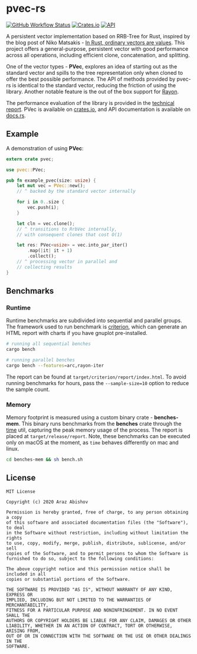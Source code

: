 # pvec-rs

[![GitHub Workflow Status](https://github.com/ArazAbishov/pvec-rs/workflows/build/badge.svg)](https://github.com/ArazAbishov/pvec-rs/actions)
[![Crates.io](https://img.shields.io/crates/v/pvec)](https://crates.io/crates/pvec)
[![API](https://docs.rs/pvec/badge.svg?version=0.2.0)](https://docs.rs/pvec/0.2.0/pvec/)

A persistent vector implementation based on RRB-Tree for Rust, inspired by the blog post of Niko Matsakis - [In Rust, ordinary vectors are values](http://smallcultfollowing.com/babysteps/blog/2018/02/01/in-rust-ordinary-vectors-are-values/). This project offers a general-purpose, persistent vector with good performance across all operations, including efficient clone, concatenation, and splitting.

One of the vector types - **PVec**, explores an idea of starting out as the standard vector and spills to the tree representation only when cloned to offer the best possible performance. The API of methods provided by pvec-rs is identical to the standard vector, reducing the friction of using the library. Another notable feature is the out of the box support for [Rayon](https://github.com/rayon-rs/rayon).

The performance evaluation of the library is provided in the [technical report](https://abishov.com/thesis). PVec is available on [crates.io](https://crates.io/crates/pvec), and API documentation is available on [docs.rs](https://docs.rs/pvec/0.2.0/pvec/).

## Example

A demonstration of using **PVec**:

```rust
extern crate pvec;

use pvec::PVec;

pub fn example_pvec(size: usize) {
    let mut vec = PVec::new();
    // ^ backed by the standard vector internally

    for i in 0..size {
        vec.push(i);
    }

    let cln = vec.clone();
    // ^ transitions to RrbVec internally,
    // with consequent clones that cost O(1)

    let res: PVec<usize> = vec.into_par_iter()
        .map(|it| it + 1)
        .collect();
    // ^ processing vector in parallel and
    // collecting results
}
```

## Benchmarks

### Runtime

Runtime benchmarks are subdivided into sequential and parallel groups. The framework used to run benchmark is [criterion](https://github.com/bheisler/criterion.rs), which can generate an HTML report with charts if you have gnuplot pre-installed.

```bash
# running all sequential benches
cargo bench

# running parallel benches
cargo bench --features=arc,rayon-iter
```

The report can be found at `target/criterion/report/index.html`. To avoid running benchmarks for hours, pass the `--sample-size=10` option to reduce the sample count.

### Memory

Memory footprint is measured using a custom binary crate - **benches-mem**. This binary runs benchmarks from the **benches** crate through the [time](https://www.freebsd.org/cgi/man.cgi?query=time) util, capturing the peak memory usage of the process. The report is placed at `target/release/report`. Note, these benchmarks can be executed only on macOS at the moment, as `time` behaves differently on mac and linux.

```bash
cd benches-mem && sh bench.sh
```

## License

```
MIT License

Copyright (c) 2020 Araz Abishov

Permission is hereby granted, free of charge, to any person obtaining a copy
of this software and associated documentation files (the "Software"), to deal
in the Software without restriction, including without limitation the rights
to use, copy, modify, merge, publish, distribute, sublicense, and/or sell
copies of the Software, and to permit persons to whom the Software is
furnished to do so, subject to the following conditions:

The above copyright notice and this permission notice shall be included in all
copies or substantial portions of the Software.

THE SOFTWARE IS PROVIDED "AS IS", WITHOUT WARRANTY OF ANY KIND, EXPRESS OR
IMPLIED, INCLUDING BUT NOT LIMITED TO THE WARRANTIES OF MERCHANTABILITY,
FITNESS FOR A PARTICULAR PURPOSE AND NONINFRINGEMENT. IN NO EVENT SHALL THE
AUTHORS OR COPYRIGHT HOLDERS BE LIABLE FOR ANY CLAIM, DAMAGES OR OTHER
LIABILITY, WHETHER IN AN ACTION OF CONTRACT, TORT OR OTHERWISE, ARISING FROM,
OUT OF OR IN CONNECTION WITH THE SOFTWARE OR THE USE OR OTHER DEALINGS IN THE
SOFTWARE.
```